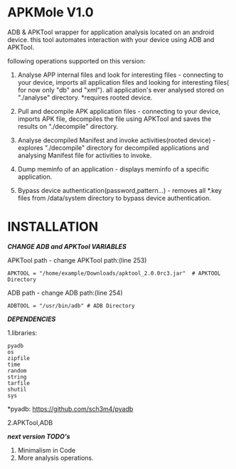 APKMole V1.0
============

ADB &amp; APKTool wrapper for application analysis located on an android device.
this tool automates interaction with your device using ADB and APKTool.

following operations supported on this version:

1. Analyse APP internal files and look for interesting files -
connecting to your device, imports all application files and looking for interesting files( for now only "db" and "xml").
all application's ever analysed stored on "./analyse" directory.
*requires rooted device.

2. Pull and decompile APK application files -
connecting to your device, imports APK file, decompiles the file using APKTool and saves the results on "./decompile" directory.

3. Analyse decompiled Manifest and invoke activities(rooted device) -
explores "./decompile" directory for decompiled applications and analysing Manifest file for activities to invoke.

4. Dump meminfo of an application -
displays meminfo of a specific application.

5. Bypass device authentication(password,pattern...) -
removes all *.key files from /data/system directory to bypass device authentication.


INSTALLATION
============
*******CHANGE ADB and APKTool VARIABLES*******

APKTool path - change APKTool path:(line 253)

	APKTOOL = "/home/example/Downloads/apktool_2.0.0rc3.jar"  # APKTOOL Directory
	
ADB path - change ADB path:(line 254)

	ADBTOOL = "/usr/bin/adb" # ADB Directory

	
	
*******DEPENDENCIES*******

1.libraries:

	pyadb
	os
	zipfile
	time
	random
	string
	tarfile
	shutil
	sys

*pyadb: https://github.com/sch3m4/pyadb

2.APKTool,ADB

*******next version TODO's*******

1. Minimalism in Code
2. More analysis operations.
